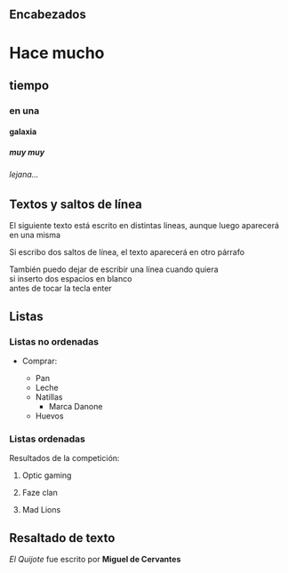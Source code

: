 ## Encabezados

# Hace mucho 
## tiempo
### en una
#### galaxia
##### muy muy
###### lejana...

## Textos y saltos de línea

El siguiente texto
está escrito en distintas
lineas, aunque luego aparecerá en una misma

Si escribo dos saltos de línea,
el texto aparecerá en otro párrafo

También puedo dejar de escribir una línea cuando quiera  
si inserto dos espacios en blanco  
antes de tocar la tecla enter

## Listas 

### Listas no ordenadas

* Comprar:

  * Pan
  * Leche
  * Natillas
     * Marca Danone
  * Huevos

### Listas ordenadas

Resultados de la competición:

1. Optic gaming

2. Faze clan

3. Mad Lions

## Resaltado de texto

*El Quijote* fue escrito por **Miguel de Cervantes**




